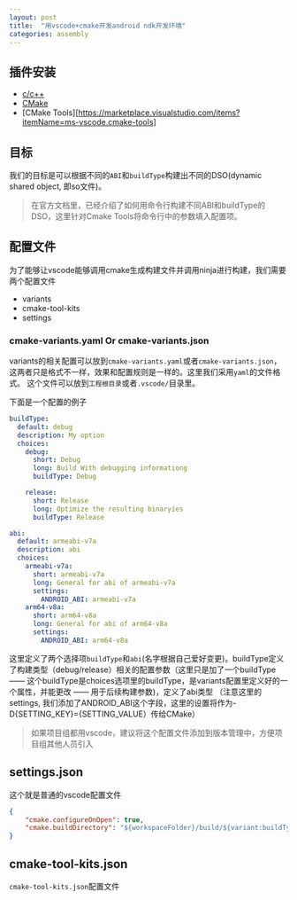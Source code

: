 ```yaml
---
layout: post
title:  "用vscode+cmake开发android ndk开发环境"
categories: assembly
---
```


## 插件安装

- [c/c++](https://marketplace.visualstudio.com/items?itemName=ms-vscode.cpptools)
- [CMake](https://marketplace.visualstudio.com/items?itemName=twxs.cmake)
- [CMake Tools][https://marketplace.visualstudio.com/items?itemName=ms-vscode.cmake-tools]

## 目标

我们的目标是可以根据不同的`ABI`和`buildType`构建出不同的DSO(dynamic shared object, 即so文件)。
> 在官方文档里，已经介绍了如何用命令行构建不同ABI和buildType的DSO，这里针对Cmake Tools将命令行中的参数填入配置项。

## 配置文件

为了能够让vscode能够调用cmake生成构建文件并调用ninja进行构建，我们需要两个配置文件

- variants
- cmake-tool-kits
- settings

### cmake-variants.yaml Or cmake-variants.json
variants的相关配置可以放到`cmake-variants.yaml`或者`cmake-variants.json`，这两者只是格式不一样，效果和配置规则是一样的。这里我们采用`yaml`的文件格式。 这个文件可以放到`工程根目录`或者`.vscode/`目录里。

下面是一个配置的例子
```yaml
buildType:
  default: debug
  description: My option
  choices:
    debug:
      short: Debug
      long: Build With debugging informationg
      buildType: Debug

    release:
      short: Release
      long: Optimize the resulting binaryies
      buildType: Release

abi:
  default: armeabi-v7a
  description: abi
  choices:
    armeabi-v7a:
      short: armeabi-v7a
      long: General for abi of armeabi-v7a
      settings:
        ANDROID_ABI: armeabi-v7a
    arm64-v8a:
      short: arm64-v8a
      long: General for abi of arm64-v8a
      settings:
        ANDROID_ABI: arm64-v8a
```

这里定义了两个选择项`buildType`和`abi`(名字根据自己爱好变更)。buildType定义了构建类型（debug/release）相关的配置参数（这里只是加了一个buildType —— 这个buildType是choices选项里的buildType，是variants配置里定义好的一个属性，并能更改 —— 用于后续构建参数)，定义了abi类型
（注意这里的settings, 我们添加了ANDROID_ABI这个字段，这里的设置将作为-D{SETTING_KEY}={SETTING_VALUE）传给CMake）

> 如果项目组都用vscode，建议将这个配置文件添加到版本管理中，方便项目组其他人员引入

## settings.json
这个就是普通的vscode配置文件
```json
{
    "cmake.configureOnOpen": true,
    "cmake.buildDirectory": "${workspaceFolder}/build/${variant:buildType}/${variant:abi}"
}
```

## cmake-tool-kits.json
`cmake-tool-kits.json`配置文件





